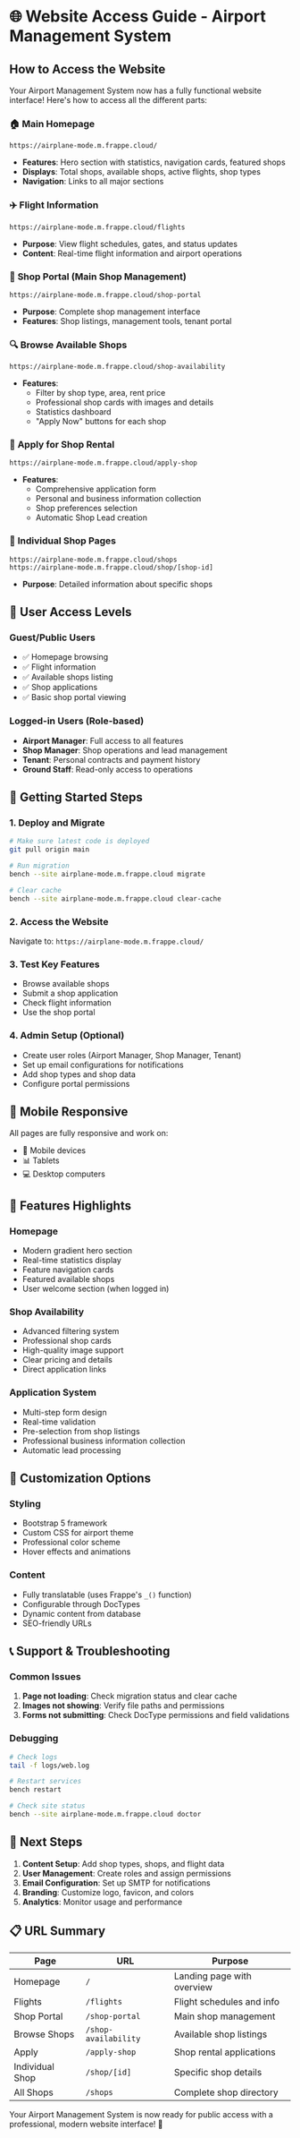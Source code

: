 # 🌐 Website Access Guide - Airport Management System

## How to Access the Website

Your Airport Management System now has a fully functional website interface! Here's how to access all the different parts:

### 🏠 **Main Homepage**
```
https://airplane-mode.m.frappe.cloud/
```
- **Features**: Hero section with statistics, navigation cards, featured shops
- **Displays**: Total shops, available shops, active flights, shop types
- **Navigation**: Links to all major sections

### ✈️ **Flight Information**
```
https://airplane-mode.m.frappe.cloud/flights
```
- **Purpose**: View flight schedules, gates, and status updates
- **Content**: Real-time flight information and airport operations

### 🏪 **Shop Portal** (Main Shop Management)
```
https://airplane-mode.m.frappe.cloud/shop-portal
```
- **Purpose**: Complete shop management interface
- **Features**: Shop listings, management tools, tenant portal

### 🔍 **Browse Available Shops**
```
https://airplane-mode.m.frappe.cloud/shop-availability
```
- **Features**:
  - Filter by shop type, area, rent price
  - Professional shop cards with images and details
  - Statistics dashboard
  - "Apply Now" buttons for each shop

### 📝 **Apply for Shop Rental**
```
https://airplane-mode.m.frappe.cloud/apply-shop
```
- **Features**:
  - Comprehensive application form
  - Personal and business information collection
  - Shop preferences selection
  - Automatic Shop Lead creation

### 🏬 **Individual Shop Pages**
```
https://airplane-mode.m.frappe.cloud/shops
https://airplane-mode.m.frappe.cloud/shop/[shop-id]
```
- **Purpose**: Detailed information about specific shops

## 🔐 **User Access Levels**

### **Guest/Public Users**
- ✅ Homepage browsing
- ✅ Flight information
- ✅ Available shops listing
- ✅ Shop applications
- ✅ Basic shop portal viewing

### **Logged-in Users (Role-based)**
- **Airport Manager**: Full access to all features
- **Shop Manager**: Shop operations and lead management  
- **Tenant**: Personal contracts and payment history
- **Ground Staff**: Read-only access to operations

## 🚀 **Getting Started Steps**

### 1. **Deploy and Migrate**
```bash
# Make sure latest code is deployed
git pull origin main

# Run migration
bench --site airplane-mode.m.frappe.cloud migrate

# Clear cache
bench --site airplane-mode.m.frappe.cloud clear-cache
```

### 2. **Access the Website**
Navigate to: `https://airplane-mode.m.frappe.cloud/`

### 3. **Test Key Features**
- Browse available shops
- Submit a shop application  
- Check flight information
- Use the shop portal

### 4. **Admin Setup (Optional)**
- Create user roles (Airport Manager, Shop Manager, Tenant)
- Set up email configurations for notifications
- Add shop types and shop data
- Configure portal permissions

## 📱 **Mobile Responsive**
All pages are fully responsive and work on:
- 📱 Mobile devices
- 📊 Tablets  
- 💻 Desktop computers

## 🎨 **Features Highlights**

### **Homepage**
- Modern gradient hero section
- Real-time statistics display
- Feature navigation cards
- Featured available shops
- User welcome section (when logged in)

### **Shop Availability**
- Advanced filtering system
- Professional shop cards
- High-quality image support
- Clear pricing and details
- Direct application links

### **Application System**
- Multi-step form design
- Real-time validation
- Pre-selection from shop listings
- Professional business information collection
- Automatic lead processing

## 🔧 **Customization Options**

### **Styling**
- Bootstrap 5 framework
- Custom CSS for airport theme
- Professional color scheme
- Hover effects and animations

### **Content**
- Fully translatable (uses Frappe's `_()` function)
- Configurable through DocTypes
- Dynamic content from database
- SEO-friendly URLs

## 📞 **Support & Troubleshooting**

### **Common Issues**
1. **Page not loading**: Check migration status and clear cache
2. **Images not showing**: Verify file paths and permissions
3. **Forms not submitting**: Check DocType permissions and field validations

### **Debugging**
```bash
# Check logs
tail -f logs/web.log

# Restart services
bench restart

# Check site status  
bench --site airplane-mode.m.frappe.cloud doctor
```

## 🌟 **Next Steps**

1. **Content Setup**: Add shop types, shops, and flight data
2. **User Management**: Create roles and assign permissions
3. **Email Configuration**: Set up SMTP for notifications
4. **Branding**: Customize logo, favicon, and colors
5. **Analytics**: Monitor usage and performance

## 📋 **URL Summary**

| Page | URL | Purpose |
|------|-----|---------|
| Homepage | `/` | Landing page with overview |
| Flights | `/flights` | Flight schedules and info |
| Shop Portal | `/shop-portal` | Main shop management |
| Browse Shops | `/shop-availability` | Available shop listings |
| Apply | `/apply-shop` | Shop rental applications |
| Individual Shop | `/shop/[id]` | Specific shop details |
| All Shops | `/shops` | Complete shop directory |

Your Airport Management System is now ready for public access with a professional, modern website interface! 🎉

